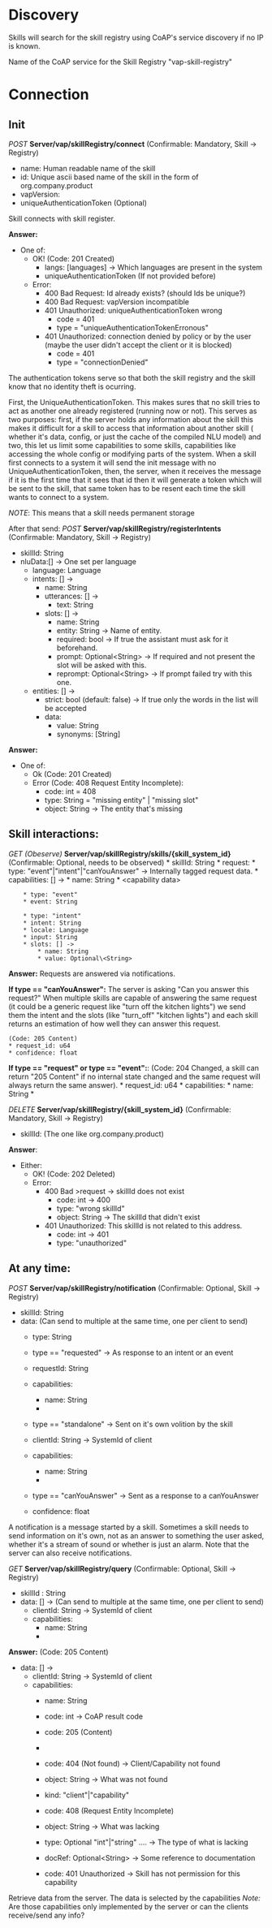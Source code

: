 # Discovery

Skills will search for the skill registry using CoAP's service discovery if no
IP is known.

Name of the CoAP service for the Skill Registry "vap-skill-registry"

# Connection

## Init

*POST* **Server/vap/skillRegistry/connect** (Confirmable: Mandatory, Skill -> Registry)
* name: Human readable name of the skill
* id: Unique ascii based name of the skill in the form of org.company.product
* vapVersion:
* uniqueAuthenticationToken (Optional)

Skill connects with skill register.

**Answer:**
* One of:
    * OK! (Code: 201 Created)
        * langs: \[languages\] -> Which languages are present in the system
        * uniqueAuthenticationToken (If not provided before)
    * Error:
        * 400 Bad Request: Id already exists? (should Ids be unique?)
        * 400 Bad Request: vapVersion incompatible
        * 401 Unauthorized: uniqueAuthenticationToken wrong
            * code = 401
            * type = "uniqueAuthenticationTokenErronous"
        * 401 Unauthorized: connection denied by policy or by the user (maybe the user didn't accept the client or it is blocked)
            * code = 401
            * type = "connectionDenied"


The authentication tokens serve so that both the skill registry and the skill know
that no identity theft is ocurring.

First, the UniqueAuthenticationToken. This makes sures that no skill tries to 
act as another one already registered (running now or not). This serves as
two purposes: first, if the server holds any information about the skill this
makes it difficult for a skill to access that information about another skill (
whether it's data, config, or just the cache of the compiled NLU model) and two,
this let us limit some capabilities to some skills, capabilities like accessing
the whole config or modifying parts of the system. When a skill first connects
to a system it will send the init message with no UniqueAuthenticationToken, then,
the server, when it receives the message if it is the first time that it sees
that id then it will generate a token which will be sent to the skill, that same
token has to be resent each time the skill wants to connect to a system.

*NOTE*: This means that a skill needs permanent storage

After that send:
*POST* **Server/vap/skillRegistry/registerIntents** (Confirmable: Mandatory, Skill -> Registry)
* skillId: String
* nluData:[] -> One set per language
    * language: Language
    * intents: [] ->
        * name: String
        * utterances: [] ->
            * text: String
        * slots:  [] ->
            * name: String
            * entity: String -> Name of entity.
            * required: bool -> If true the assistant must ask for it beforehand.
            * prompt: Optional\<String> -> If required and not present the slot will be asked with this.
            * reprompt: Optional\<String> -> If prompt failed try with this one.
    * entities: [] ->
        * strict: bool (default: false) -> If true only the words in the list will be accepted
        * data:
            * value: String
            * synonyms: \[String\]

**Answer:**
* One of:
    * Ok (Code: 201 Created)
    * Error (Code: 408 Request Entity Incomplete):
        * code: int = 408
        * type: String = "missing entity" | "missing slot"
        * object: String -> The entity that's missing


## Skill interactions:

*GET (Obeserve)* **Server/vap/skillRegistry/skills/{skill_system_id}**  (Confirmable: Optional, needs to be observed)
    * skillId: String
    * request:
        * type: "event"|"intent"|"canYouAnswer" -> Internally tagged request data.
        * capabilities: [] ->
            * name: String
            * \<capability data>

        * type: "event"
        * event: String

        * type: "intent"
        * intent: String
        * locale: Language
        * input: String
        * slots: [] ->
            * name: String
            * value: Optional\<String>

**Answer:**
Requests are answered via notifications.

**If type == "canYouAnswer":**
The server is asking "Can you answer this request?" When multiple skills are capable of answering the same request (it could be a generic request like "turn off the kitchen lights") we send them the intent and the slots (like "turn_off" "kitchen lights") and each skill returns an estimation of how well they can answer this request.

    (Code: 205 Content)
    * request_id: u64
    * confidence: float

    

**If type == "request" or type == "event":**:
    (Code: 204 Changed, a skill can return "205 Content" if no internal state changed and the same request will always return the same answer).
    * request_id: u64
    * capabilities:
        * name: String
        * <capability data>

*DELETE* **Server/vap/skillRegistry/{skill_system_id}** (Confirmable: Mandatory, Skill -> Registry)
 * skillId: (The one like org.company.product)

**Answer**:
* Either:
    * OK! (Code: 202 Deleted)
    * Error:
        * 400 Bad >request -> skillId does not exist
            * code: int -> 400
            * type: "wrong skillId"
            * object: String -> The skillId that didn't exist
        * 401 Unauthorized: This skillId is not related to this address.
            * code: int -> 401
            * type: "unauthorized"



## At any time:

*POST* **Server/vap/skillRegistry/notification** (Confirmable: Optional, Skill -> Registry)
* skillId: String
* data: (Can send to multiple at the same time, one per client to send)
    * type: String
    
    * type == "requested" -> As response to an intent or an event
    * requestId: String
    * capabilities:
        * name: String
        * <capability data>

    * type == "standalone" -> Sent on it's own volition by the skill
    * clientId: String -> SystemId of client
    * capabilities:
        * name: String
        * <capability data>

    * type == "canYouAnswer" -> Sent as a response to a canYouAnswer
    * confidence: float
    
    
    

 A notification is a message started by a skill. Sometimes a skill needs to send
 information on it's own, not as an answer to something the user asked, whether
 it's a stream of sound or whether is just an alarm. Note that the server can
 also receive notifications.


*GET* **Server/vap/skillRegistry/query** (Confirmable: Optional, Skill -> Registry)
* skillId : String
* data: [] -> (Can send to multiple at the same time, one per client to send)
    * clientId: String -> SystemId of client 
    * capabilities:
        * name: String
        * <capability data>
 
**Answer:** (Code: 205 Content)
 * data: [] ->
    * clientId: String -> SystemId of client 
    * capabilities:
        * name: String
        * code: int -> CoAP result code

        * code: 205 (Content)
        * <capability data>

        * code: 404 (Not found) -> Client/Capability not found
        * object: String -> What was not found
        * kind: "client"|"capability"

        * code: 408 (Request Entity Incomplete)
        * object: String -> What was lacking
        * type: Optional "int"|"string" .... -> The type of what is lacking
        * docRef: Optional\<String> -> Some reference to documentation

        * code: 401 Unauthorized -> Skill has not permission for this capability
 
Retrieve data from the server. The data is selected by the capabilities *Note:* Are those capabilities only implemented by the server or can the clients receive/send any info?

